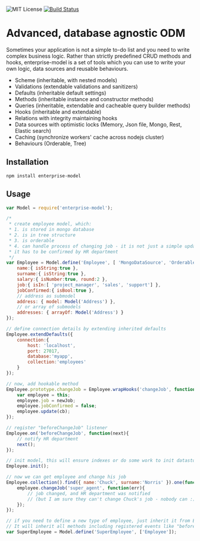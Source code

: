 
![MIT License][license-image]
[![Build Status][travis-image]][travis-url]

# Advanced, database agnostic ODM

Sometimes your application is not a simple to-do list and you need to write complex business logic.
Rather than strictly predefined CRUD methods and hooks, enterprise-model is a set of tools which you can use to write your own logic, data sources and reusable behaviours.
* Scheme (inheritable, with nested models)
* Validations (extendable validations and sanitizers)
* Defaults (inheritable default settings)
* Methods (inheritable instance and constructor methods)
* Queries (inheritable, extendable and cacheable query builder methods)
* Hooks (inheritable and extendable)
* Relations with integrity maintaining hooks
* Data sources with optimistic locks (Memory, Json file, Mongo, Rest, Elastic search)
* Caching (synchronize workers' cache across nodejs cluster)
* Behaviours (Orderable, Tree)

## Installation
```
npm install enterprise-model
```

## Usage

```javascript
var Model = require('enterprise-model');

/*
 * create employee model, which:
 * 1. is stored in mongo database
 * 2. is in tree structure
 * 3. is orderable
 * 4. can handle process of changing job - it is not just a simple update,
 * it has to be confirmed by HR department
 */
var Employee = Model.define('Employee', [ 'MongoDataSource', 'Orderable', 'Tree' ], {
    name:{ isString:true },
    surname:{ isString:true },
    salary:{ isNumber:true, round:2 },
    job:{ isIn:[ 'project_manager', 'sales', 'support'] },
    jobConfirmed:{ isBool:true },
    // address as submodel
    address: { model: Model('Address') },
    // or array of submodels
    addresses: { arrayOf: Model('Address') }
});

// define connection details by extending inherited defaults
Employee.extendDefaults({
    connection:{
        host: 'localhost',
        port: 27017,
        database:'myapp',
        collection:'employees'
    }
});

// now, add hookable method
Employee.prototype.changeJob = Employee.wrapHooks('changeJob', function(newJob, cb){
    var employee = this;
    employee.job = newJob;
    employee.jobConfirmed = false;
    employee.update(cb);
});

// register "beforeChangeJob" listener
Employee.on('beforeChangeJob', function(next){
    // notify HR department
    next();
});

// init model, this will ensure indexes or do some work to init datastore
Employee.init();

// now we can get employee and change his job
Employee.collection().find({ name:'Chuck', surname:'Norris' }).one(function(err, employee){
    employee.changeJob('super_agent', function(err){
        // job changed, and HR department was notified
        // (but I am sure they can't change Chuck's job - nobody can :)
    });
});

// if you need to define a new type of employee, just inherit it from Employee.
// It will inherit all methods including registered events like "beforeJobChange".
var SuperEmployee = Model.define('SuperEmployee', ['Employee']);
```

[license-image]: https://img.shields.io/badge/license-MIT-blue.svg?style=flat
[license-url]: license.txt

[travis-url]: https://travis-ci.org/nodejs-enterprise/model
[travis-image]: https://travis-ci.org/nodejs-enterprise/model.svg?branch=master